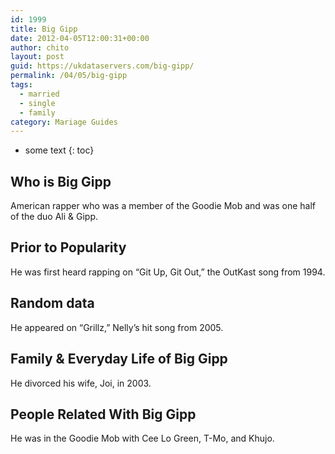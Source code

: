 ```yaml
---
id: 1999
title: Big Gipp
date: 2012-04-05T12:00:31+00:00
author: chito
layout: post
guid: https://ukdataservers.com/big-gipp/
permalink: /04/05/big-gipp  
tags:
  - married
  - single
  - family
category: Mariage Guides
---
```


* some text
{: toc}


## Who is  Big Gipp
                  
                  
                  
American rapper who was a member of the Goodie Mob and was one half of the duo Ali & Gipp.
                  
                
                
                
## Prior to Popularity 
                  
                  
                  
He was first heard rapping on &#8220;Git Up, Git Out,&#8221; the OutKast song from 1994.
                  
                
                
                
## Random data 
                  
                  
                  
He appeared on &#8220;Grillz,&#8221; Nelly&#8217;s hit song from 2005.
                  
                
                
                
## Family & Everyday Life of Big Gipp
                  
                  
                  
He divorced his wife, Joi, in 2003.
                  
                
                
                
## People Related With  Big Gipp
                  
                  
                  
He was in the Goodie Mob with Cee Lo Green, T-Mo, and Khujo.
                  
                
              
            
          
          
          
    
    
  
